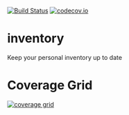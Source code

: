 [![Build Status](https://www.bitrise.io/app/daed6e6eefc69b6c.svg?token=WcGNVrgjRs_aT7bOdoPOvw&branch=master)](https://www.bitrise.io/app/daed6e6eefc69b6c)
[![codecov.io](https://codecov.io/github/fgoncalves/inventory/coverage.svg?branch=master)](https://codecov.io/github/fgoncalves/inventory?branch=master)

# inventory
Keep your personal inventory up to date

# Coverage Grid

[![coverage grid](https://codecov.io/gh/fgoncalves/inventory/branch/master/graphs/tree.svg)](https://codecov.io/gh/fgoncalves/inventory/branch/master/graphs/tree.svg)
